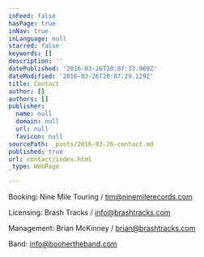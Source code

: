 ```yaml
---
inFeed: false
hasPage: true
inNav: true
inLanguage: null
starred: false
keywords: []
description: ''
datePublished: '2016-03-26T20:07:33.969Z'
dateModified: '2016-03-26T20:07:29.129Z'
title: Contact
author: []
authors: []
publisher:
  name: null
  domain: null
  url: null
  favicon: null
sourcePath: _posts/2016-03-26-contact.md
published: true
url: contact/index.html
_type: WebPage

---
```

Booking: Nine Mile Touring / tim@ninemilerecords.com

Licensing: Brash Tracks / info@brashtracks.com

Management: Brian McKinney / brian@brashtracks.com

Band: info@boohertheband.com